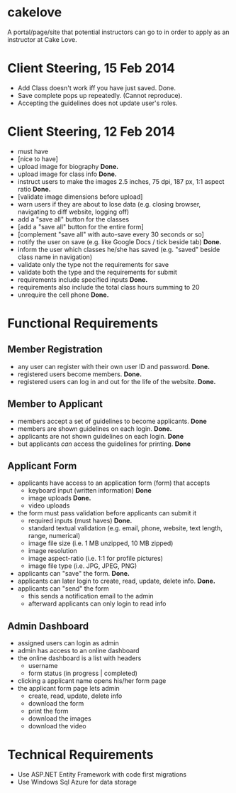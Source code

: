 # cakelove

A portal/page/site that potential instructors can go to in order to apply as an instructor at Cake Love.

# Client Steering, 15 Feb 2014

- Add Class doesn't work iff you have just saved. Done.
- Save complete pops up repeatedly. (Cannot reproduce).
- Accepting the guidelines does not update user's roles.

# Client Steering, 12 Feb 2014

- must have
- [nice to have]
- upload image for biography **Done.**
- upload image for class info **Done.**
- instruct users to make the images 2.5 inches, 75 dpi, 187 px, 1:1 aspect ratio **Done.**
- [validate image dimensions before upload]
- warn users if they are about to lose data (e.g. closing browser, navigating to diff website, logging off)
- add a "save all" button for the classes
- [add a "save all" button for the entire form]
- [complement "save all" with auto-save every 30 seconds or so]
- notify the user on save (e.g. like Google Docs / tick beside tab) **Done.**
- inform the user which classes he/she has saved (e.g. "saved" beside class name in navigation)
- validate only the type not the requirements for save
- validate both the type and the requirements for submit
- requirements include specified inputs **Done.**
- requirements also include the total class hours summing to 20
- unrequire the cell phone **Done.**

# Functional Requirements

## Member Registration

- any user can register with their own user ID and password. **Done.**
- registered users become members.  **Done.**
- registered users can log in and out for the life of the website. **Done.**

## Member to Applicant

- members accept a set of guidelines to become applicants. **Done**
- members are shown guidelines on each login.  **Done.**
- applicants are not shown guidelines on each login. **Done**
- but applicants *can* access the guidelines for printing. **Done**

## Applicant Form

- applicants have access to an application form (form) that accepts
    - keyboard input (written information) **Done**
    - image uploads **Done.**
    - video uploads
- the form must pass validation before applicants can submit it
    - required inputs (must haves) **Done.**
    - standard textual validation (e.g. email, phone, website, text length, range, numerical)
    - image file size (i.e. 1 MB unzipped, 10 MB zipped)
    - image resolution
    - image aspect-ratio (i.e. 1:1 for profile pictures)
    - image file type (i.e. JPG, JPEG, PNG)
- applicants can "save" the form. **Done.**
- applicants can later login to create, read, update, delete info. **Done.**
- applicants can "send" the form
    - this sends a notification email to the admin
    - afterward applicants can only login to read info

## Admin Dashboard

- assigned users can login as admin
- admin has access to an online dashboard
- the online dashboard is a list with headers
    - username
    - form status (in progress | completed)
- clicking a applicant name opens his/her form page
- the applicant form page lets admin
    - create, read, update, delete info
    - download the form
    - print the form
    - download the images
    - download the video

# Technical Requirements

- Use ASP.NET Entity Framework with code first migrations
- Use Windows Sql Azure for data storage


